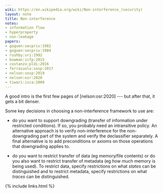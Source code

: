 ```yaml
---
wiki: https://en.wikipedia.org/wiki/Non-interference_(security)
layout: note
title: Non-interference
notes:
- information flow
- hyperproperty
- non-leakage
papers:
- goguen:secpriv:1982
- goguen:secpriv:1984
- rushby:sri:1992
- bowman:icfp:2015
- costanzo:pldi:2016
- ferraiuolo:sosp:2017
- nelson:sosp:2019
- nelson:osr:2020
- tiwari:isca:2009
---
```


A good intro is the first few pages of [nelson:osr:2020] --- but after that,
it gets a bit denser.

Some key decisions in choosing a non-interference framework to use are:

- do you want to support downgrading (transfer of information
  under restricted conditions). If so, you probably need an intransitive policy.
  An alternative approach is to verify non-interference for the non-downgrading
  part of the system and verify the declassifier separately.
  A final alternative is to add preconditions or axioms on those operations
  that downgrading applies to.

- do you want to restrict transfer of data (eg memory/file contents) or do
  you also want to restrict transfer of metadata (eg how much memory is being used).
  To restrict data, specify restrictions on what *states* can be distinguished
  and to restrict metadata, specify restrictions on what *traces* can be distinguished.

{% include links.html %}
